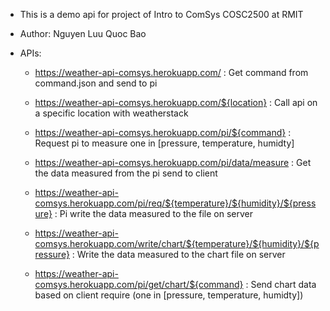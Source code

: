 - This is a demo api for project of Intro to ComSys COSC2500 at RMIT
- Author: Nguyen Luu Quoc Bao
- APIs:

  - https://weather-api-comsys.herokuapp.com/ : Get command from command.json and send to pi

  - https://weather-api-comsys.herokuapp.com/${location} : Call api on a specific location with weatherstack

  - https://weather-api-comsys.herokuapp.com/pi/${command} : Request pi to measure one in [pressure, temperature, humidty]

  - https://weather-api-comsys.herokuapp.com/pi/data/measure : Get the data measured from the pi send to client

  - https://weather-api-comsys.herokuapp.com/pi/req/${temperature}/${humidity}/${pressure} : Pi write the data measured to the file on server

  - https://weather-api-comsys.herokuapp.com/write/chart/${temperature}/${humidity}/${pressure} : Write the data measured to the chart file on server

  - https://weather-api-comsys.herokuapp.com/pi/get/chart/${command} : Send chart data based on client require (one in [pressure, temperature, humidty])
